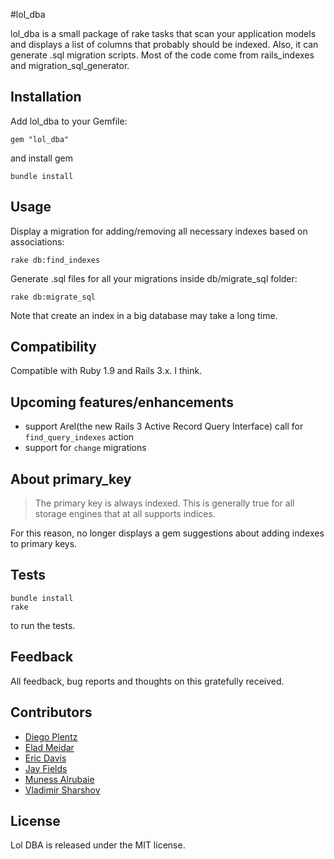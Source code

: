 #lol_dba

lol_dba is a small package of rake tasks that scan your application models and displays a list of columns that probably should be indexed. Also, it can generate .sql migration scripts. Most of the code come from rails_indexes and migration_sql_generator.

Installation
------------

Add lol_dba to your Gemfile:

    gem "lol_dba"

and install gem

    bundle install

Usage
-----

Display a migration for adding/removing all necessary indexes based on associations:

    rake db:find_indexes

Generate .sql files for all your migrations inside db/migrate_sql folder:

    rake db:migrate_sql

Note that create an index in a big database may take a long time.

Compatibility
-------------

Compatible with Ruby 1.9 and Rails 3.x. I think.

Upcoming features/enhancements
------------------------------

  * support Arel(the new Rails 3 Active Record Query Interface) call for `find_query_indexes` action
  * support for `change` migrations

About primary_key
-----------------
>The primary key is always indexed. This is generally true for all storage engines that at all supports indices.

For this reason, no longer displays a gem suggestions about adding indexes to primary keys.

Tests
-----

    bundle install
    rake

to run the tests.

Feedback
--------

All feedback, bug reports and thoughts on this gratefully received.

Contributors
------

* [Diego Plentz](http://plentz.org)
* [Elad Meidar](http://blog.eizesus.com)
* [Eric Davis](http://littlestreamsoftware.com)
* [Jay Fields](http://jayfields.com/)
* [Muness Alrubaie](http://muness.blogspot.com/)
* [Vladimir Sharshov](https://github.com/warpc)

License
-------
Lol DBA is released under the MIT license.
